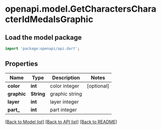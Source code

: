 # openapi.model.GetCharactersCharacterIdMedalsGraphic

## Load the model package
```dart
import 'package:openapi/api.dart';
```

## Properties
Name | Type | Description | Notes
------------ | ------------- | ------------- | -------------
**color** | **int** | color integer | [optional] 
**graphic** | **String** | graphic string | 
**layer** | **int** | layer integer | 
**part_** | **int** | part integer | 

[[Back to Model list]](../README.md#documentation-for-models) [[Back to API list]](../README.md#documentation-for-api-endpoints) [[Back to README]](../README.md)


